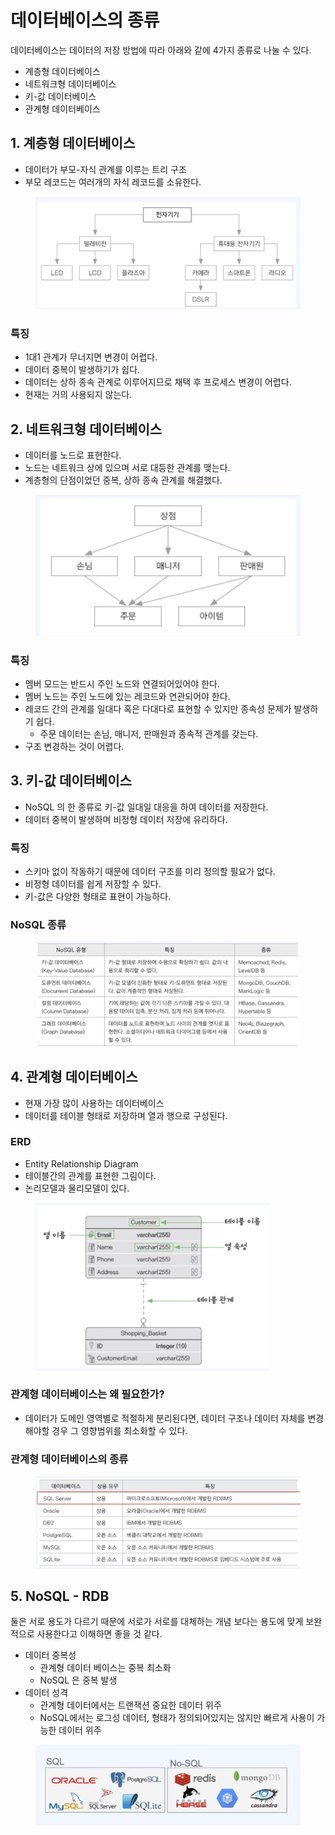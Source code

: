 # 데이터베이스의 종류

데이터베이스는 데이터의 저장 방법에 따라 아래와 같에 4가지 종류로 나눌 수 있다.&#x20;

* 계층형 데이터베이스&#x20;
* 네트워크형 데이터베이스&#x20;
* 키-값 데이터베이스&#x20;
* 관계형 데이터베이스&#x20;

## 1. 계층형 데이터베이스&#x20;

* 데이터가 부모-자식 관계를 이루는 트리 구조&#x20;
* 부모 레코드는 여러개의 자식 레코드를 소유한다.&#x20;

<figure><img src="../../.gitbook/assets/image (8).png" alt=""><figcaption></figcaption></figure>

### 특징&#x20;

* 1대1 관계가 무너지면 변경이 어렵다.&#x20;
* 데이터 중복이 발생하기가 쉽다.&#x20;
* 데이터는 상하 종속 관계로 이루어지므로 채택 후 프로세스 변경이 어렵다.&#x20;
* 현재는 거의 사용되지 않는다.&#x20;

## 2. 네트워크형 데이터베이스

* 데이터를 노드로 표현한다.&#x20;
* 노드는 네트워크 상에 있으며 서로 대등한 관계를 맺는다. &#x20;
* 계층형의 단점이었던 중복, 상하 종속 관계를 해결했다.&#x20;

<figure><img src="../../.gitbook/assets/image (6).png" alt=""><figcaption></figcaption></figure>

### 특징&#x20;

* 멤버 모드는 반드시 주인 노드와 연결되어있어야 한다.&#x20;
* 멤버 노드는 주인 노드에 있는 레코드와 연관되어야 한다.&#x20;
* 레코드 간의 관계를 일대다 혹은 다대다로 표현할 수 있지만 종속성 문제가 발생하기 쉽다.&#x20;
  * 주문 데이터는 손님, 매니저, 판매원과 종속적 관계를 갖는다.&#x20;
* 구조 변경하는 것이 어렵다.&#x20;

## 3. 키-값 데이터베이스

* NoSQL 의 한 종류로 키-값 일대일 대응을 하여 데이터를 저장한다.&#x20;
* 데이터 중복이 발생하며 비정형 데이터 저장에 유리하다.&#x20;

### 특징&#x20;

* 스키마 없이 작동하기 때문에 데이터 구조를 미리 정의할 필요가 없다.&#x20;
* 비정형 데이터를 쉽게 저장할 수 있다.&#x20;
* 키-값은 다양한 형태로 표현이 가능하다.&#x20;

### NoSQL 종류 &#x20;

<figure><img src="../../.gitbook/assets/image (83).png" alt=""><figcaption></figcaption></figure>

## 4. 관계형 데이터베이스

* 현재 가장 많이 사용하는 데이터베이스
* 데이터를 테이블 형태로 저장하며 열과 행으로 구성된다.&#x20;

### ERD

* Entity Relationship Diagram&#x20;
* 테이블간의 관계를 표현한 그림이다.&#x20;
* 논리모델과 물리모델이 있다.&#x20;

<figure><img src="../../.gitbook/assets/image (1) (1).png" alt="" width="375"><figcaption></figcaption></figure>

### 관계형 데이터베이스는 왜 필요한가?&#x20;

* 데이터가 도메인 영역별로 적절하게 분리된다면, 데이터 구조나 데이터 자체를 변경해야할 경우 그 영향범위를 최소화할 수 있다.&#x20;

### 관계형 데이터베이스의 종류&#x20;

<figure><img src="../../.gitbook/assets/image (3).png" alt=""><figcaption></figcaption></figure>

## 5. NoSQL - RDB

둘은 서로 용도가 다르기 때문에 서로가 서로를 대체하는 개념 보다는 용도에 맞게 보완적으로 사용한다고 이해하면 좋을 것 같다.&#x20;

* 데이터 중복성&#x20;
  * 관계형 데이터 베이스는 중복 최소화&#x20;
  * NoSQL 은 중복 발생&#x20;
* 데이터 성격&#x20;
  * 관계형 데이터에서는 트랜잭션 중요한 데이터 위주&#x20;
  * NoSQL에서는 로그성 데이터, 형태가 정의되어있지는 않지만 빠르게 사용이 가능한 데이터 위주&#x20;

<figure><img src="../../.gitbook/assets/image (4).png" alt=""><figcaption></figcaption></figure>

